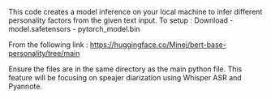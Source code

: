 This code creates a model inference on your local machine to infer different personality factors from the given text input.
To setup : Download
            - model.safetensors
            - pytorch_model.bin

From the following link : https://huggingface.co/Minej/bert-base-personality/tree/main


Ensure the files are in the same directory as the main python file.
This feature will be focusing on speajer diarization using Whisper ASR and Pyannote.
